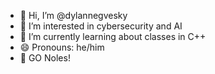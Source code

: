 - 👋 Hi, I’m @dylannegvesky
- 👀 I’m interested in cybersecurity and AI
- 🌱 I’m currently learning about classes in C++
- 😄 Pronouns: he/him
- 🍢 GO Noles!

<!---
dylannegvesky/dylannegvesky is a ✨ special ✨ repository because its `README.md` (this file) appears on your GitHub profile.
You can click the Preview link to take a look at your changes.
--->
